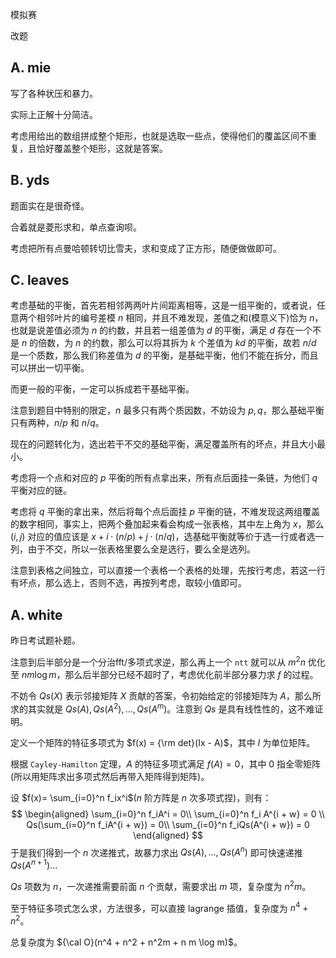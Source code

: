 模拟赛

改题

## A. mie

写了各种状压和暴力。

实际上正解十分简洁。

考虑用给出的数组拼成整个矩形，也就是选取一些点，使得他们的覆盖区间不重复，且恰好覆盖整个矩形，这就是答案。

## B. yds

题面实在是很奇怪。

合着就是菱形求和，单点查询呗。

考虑把所有点曼哈顿转切比雪夫，求和变成了正方形，随便做做即可。

## C. leaves

考虑基础的平衡，首先若相邻两两叶片间距离相等，这是一组平衡的，或者说，任意两个相邻叶片的编号差模 $n$ 相同，并且不难发现，差值之和(模意义下)恰为 $n$，也就是说差值必须为 $n$ 的约数，并且若一组差值为 $d$ 的平衡，满足 $d$ 存在一个不是 $n$ 的倍数，为 $n$ 的约数，那么可以将其拆为 $k$ 个差值为 $kd$ 的平衡，故若 $n / d$ 是一个质数，那么我们称差值为 $d$ 的平衡，是基础平衡，他们不能在拆分，而且可以拼出一切平衡。

而更一般的平衡，一定可以拆成若干基础平衡。

注意到题目中特别的限定，$n$ 最多只有两个质因数，不妨设为 $p, q$，那么基础平衡只有两种，$n / p$ 和 $n / q$。

现在的问题转化为，选出若干不交的基础平衡，满足覆盖所有的坏点，并且大小最小。

考虑将一个点和对应的 $p$ 平衡的所有点拿出来，所有点后面挂一条链，为他们 $q$ 平衡对应的链。

考虑将 $q$ 平衡的拿出来，然后将每个点后面挂 $p$ 平衡的链，不难发现这两组覆盖的数字相同，事实上，把两个叠加起来看会构成一张表格，其中左上角为 $x$，那么 $(i, j)$ 对应的值应该是 $x + i\cdot(n/p) + j\cdot(n/q)$，选基础平衡就等价于选一行或者选一列，由于不交，所以一张表格里要么全是选行，要么全是选列。

注意到表格之间独立，可以直接一个表格一个表格的处理，先按行考虑，若这一行有坏点，那么选上，否则不选，再按列考虑，取较小值即可。

## A. white

昨日考试题补题。

注意到后半部分是一个分治fft/多项式求逆，那么再上一个 `ntt` 就可以从 $m^2n$ 优化至 $n m \log m$，那么后半部分已经不超时了，考虑优化前半部分暴力求 $f$ 的过程。

不妨令 $Qs(X)$ 表示邻接矩阵 $X$ 贡献的答案，令初始给定的邻接矩阵为 $A$，那么所求的其实就是 $Qs(A), Qs(A^2), \ldots, Qs(A^m)$。注意到 $Qs$ 是具有线性性的，这不难证明。

定义一个矩阵的特征多项式为 $f(x) = {\rm det}(Ix - A)$，其中 $I$ 为单位矩阵。

根据 `Cayley-Hamilton` 定理，$A$ 的特征多项式满足 $f(A) = 0$，其中 $0$ 指全零矩阵(所以用矩阵求出多项式然后再带入矩阵得到矩阵)。

设 $f(x)= \sum_{i=0}^n f_ix^i$($n$ 阶方阵是 $n$ 次多项式捏)，则有：
$$
\begin{aligned}
\sum_{i=0}^n f_iA^i = 0\\
\sum_{i=0}^n f_i A^{i + w} = 0 \\
Qs(\sum_{i=0}^n f_iA^{i + w}) = 0\\
\sum_{i=0}^n f_iQs(A^{i + w}) = 0
\end{aligned}
$$
于是我们得到一个 $n$ 次递推式，故暴力求出 $Qs(A), \ldots, Qs(A^n)$ 即可快速递推 $Qs(A^{n + 1}) \ldots$ 

$Qs$ 项数为 $n$，一次递推需要前面 $n$ 个贡献，需要求出 $m$ 项，复杂度为 $n^2 m$。

至于特征多项式怎么求，方法很多，可以直接 lagrange 插值，复杂度为 $n^4 + n^2$。

总复杂度为 ${\cal O}(n^4 + n^2 + n^2m + n m \log m)$。

